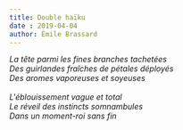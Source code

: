 ```yaml
---
title: Double haïku
date : 2019-04-04
author: Émile Brassard
---
```


*La tête parmi les fines branches tachetées*\
*Des guirlandes fraîches de pétales déployés*\
*Des aromes vaporeuses et soyeuses*\
\
*L'éblouissement vague et total*\
*Le réveil des instincts somnambules*\
*Dans un moment-roi sans fin*